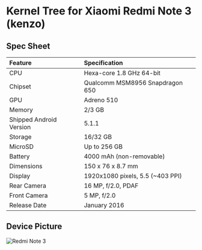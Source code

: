 # Kernel Tree for Xiaomi Redmi Note 3 (kenzo)

## Spec Sheet

| Feature                 | Specification                     |
| :---------------------- | :-------------------------------- |
| CPU                     | Hexa-core 1.8 GHz 64-bit          |
| Chipset                 | Qualcomm MSM8956 Snapdragon 650   |
| GPU                     | Adreno 510                        |
| Memory                  | 2/3 GB                            |
| Shipped Android Version | 5.1.1                             |
| Storage                 | 16/32 GB                          |
| MicroSD                 | Up to 256 GB                      |
| Battery                 | 4000 mAh (non-removable)          |
| Dimensions              | 150 x 76 x 8.7 mm                 |
| Display                 | 1920x1080 pixels, 5.5 (~403 PPI)  |
| Rear Camera             | 16 MP, f/2.0, PDAF                |
| Front Camera            | 5 MP, f/2.0                       |
| Release Date            | January 2016                      |

## Device Picture

![Redmi Note 3](https://m.media-amazon.com/images/W/WEBP_402378-T2/images/I/71BqzgvxofL._SY879_.jpg "Redmi Note 3")
